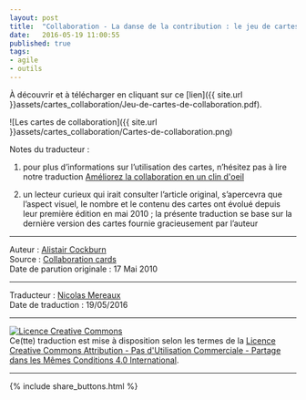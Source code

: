 ```yaml
---
layout: post
title:  "Collaboration - La danse de la contribution : le jeu de cartes"
date:   2016-05-19 11:00:55
published: true
tags: 
- agile
- outils
---
```


À découvrir et à télécharger en cliquant sur ce [lien]({{ site.url }}assets/cartes_collaboration/Jeu-de-cartes-de-collaboration.pdf).

![Les cartes de collaboration]({{ site.url }}assets/cartes_collaboration/Cartes-de-collaboration.png)

Notes du traducteur :

1. pour plus d’informations sur l’utilisation des cartes, n’hésitez pas à lire notre traduction [Améliorez la collaboration en un clin d'oeil](http://www.les-traducteurs-agiles.org/agile/outils/2016/05/17/ameliorez-la-collaboration-en-un-clin-d-oeil.html)

2. un lecteur curieux qui irait consulter l’article original, s’apercevra que l’aspect visuel, le nombre et le contenu des cartes ont évolué depuis leur première édition en mai 2010 ; la présente traduction se base sur la dernière version des cartes fournie gracieusement par l’auteur

---
Auteur : [Alistair Cockburn](http://alistair.cockburn.us/)  
Source : [Collaboration cards](http://alistair.cockburn.us/Collaboration+Cards)  
Date de parution originale : 17 Mai 2010  

---
Traducteur : [Nicolas Mereaux](http://www.les-traducteurs-agiles.org/traducteurs/)  
Date de traduction : 19/05/2016  

---

<a rel="license" href="http://creativecommons.org/licenses/by-nc-sa/4.0/"><img alt="Licence Creative Commons" style="border-width:0" src="http://i.creativecommons.org/l/by-nc-sa/4.0/88x31.png" /></a><br />Ce(tte) traduction est mise à disposition selon les termes de la <a rel="license" href="http://creativecommons.org/licenses/by-nc-sa/4.0/">Licence Creative Commons Attribution - Pas d'Utilisation Commerciale - Partage dans les Mêmes Conditions 4.0 International</a>.

---

{% include share_buttons.html %}
